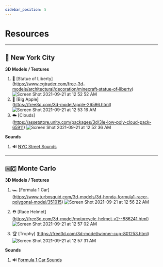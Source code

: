 ```yaml
---
sidebar_position: 5
---
```


# Resources

---

## 🗽 New York City

**3D Models / Textures**

1. 🗽 [Statue of Liberty] <br /> (https://www.cgtrader.com/free-3d-models/architectural/decoration/minecraft-statue-of-liberty) ![Screen Shot 2021-09-21 at 12 52 52 AM](https://user-images.githubusercontent.com/54045615/134118955-402bb521-5935-4991-8f16-842529294a55.png)
2. 🍎 [Big Apple] <br /> (https://free3d.com/3d-model/apple-26596.html) ![Screen Shot 2021-09-21 at 12 53 16 AM](https://user-images.githubusercontent.com/54045615/134118957-fb0ded26-a0dd-40bd-9b45-2e7e58c2666d.png)
3. ☁️ [Clouds] <br /> (https://assetstore.unity.com/packages/3d/3le-low-poly-cloud-pack-65911) ![Screen Shot 2021-09-21 at 12 52 36 AM](https://user-images.githubusercontent.com/54045615/134118951-e9770dcf-3b37-469b-8397-c9193dd7fca5.png)

**Sounds**

1. 🔊 [NYC Street Sounds](https://www.youtube.com/watch?v=At4LN5EP-q0)

---

## 🇲🇨 Monte Carlo

**3D Models / Textures**

1. 🏎 [Formula 1 Car] <br /> (https://www.turbosquid.com/3d-models/3d-honda-formula1-racer-polygonal-model/351015) ![Screen Shot 2021-09-21 at 12 56 22 AM](https://user-images.githubusercontent.com/54045615/134119214-4984251a-cae9-4ec1-91a9-a272f9a76776.png)

2. ⛑ [Race Helmet] <br /> (https://free3d.com/3d-model/motorcycle-helmet-v2--886241.html) ![Screen Shot 2021-09-21 at 12 57 02 AM](https://user-images.githubusercontent.com/54045615/134119282-f6b4babe-0c83-40de-b85a-95cab1446373.png)

3. 🏆 [Trophy] (https://free3d.com/3d-model/winner-cup-801253.html)<br /> ![Screen Shot 2021-09-21 at 12 57 31 AM](https://user-images.githubusercontent.com/54045615/134119320-a7892181-8001-4e42-96c9-7b7440a42618.png)

**Sounds**

1. 🔊 [Formula 1 Car Sounds](https://freesound.org/people/robbo799/sounds/486427/)
